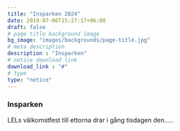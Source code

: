 ```yaml
---
title: "Insparken 2024"
date: 2019-07-06T15:27:17+06:00
draft: false
# page title background image
bg_image: "images/backgrounds/page-title.jpg"
# meta description
description : "Insparken"
# notice download link
download_link : "#"
# type
type: "notice"
---
```



### Insparken

LELs välkomstfest till ettorna drar i gång tisdagen den.....